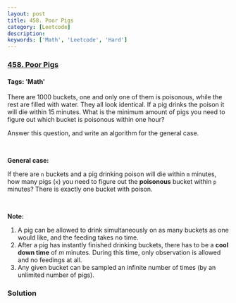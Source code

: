 ```yaml
---
layout: post
title: 458. Poor Pigs
category: [Leetcode]
description: 
keywords: ['Math', 'Leetcode', 'Hard']
---
```

### [458. Poor Pigs](https://leetcode.com/problems/poor-pigs)

#### Tags: 'Math'

<div class="content__u3I1 question-content__JfgR"><div><p>There are 1000 buckets, one and only one of them is poisonous, while the rest are filled with water. They all look identical. If a pig drinks the poison it will die within 15 minutes. What is the minimum amount of pigs you need to figure out which bucket is poisonous within one hour?</p>
<p>Answer this question, and write an algorithm for the general case.</p>
<p> </p>
<p><b>General case: </b></p>
<p>If there are <code>n</code> buckets and a pig drinking poison will die within <code>m</code> minutes, how many pigs (<code>x</code>) you need to figure out the <strong>poisonous</strong> bucket within <code>p</code> minutes? There is exactly one bucket with poison.</p>
<p> </p>
<p><strong>Note:</strong></p>
<ol>
<li>A pig can be allowed to drink simultaneously on as many buckets as one would like, and the feeding takes no time.</li>
<li>After a pig has instantly finished drinking buckets, there has to be a <strong>cool down time</strong> of <em>m </em>minutes. During this time, only observation is allowed and no feedings at all.</li>
<li>Any given bucket can be sampled an infinite number of times (by an unlimited number of pigs).</li>
</ol></div></div>

### Solution
